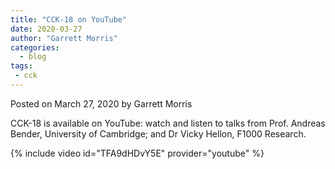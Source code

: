 ```yaml
---
title: "CCK-18 on YouTube"
date: 2020-03-27
author: "Garrett Morris"
categories:
  - blog
tags:
 - cck
---
```


Posted on March 27, 2020 by Garrett Morris

CCK-18 is available on YouTube: watch and listen to talks from Prof. Andreas Bender, University of Cambridge; and Dr Vicky Hellon, F1000 Research.

{% include video id="TFA9dHDvY5E" provider="youtube" %}